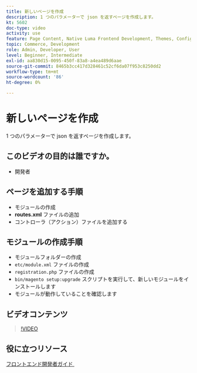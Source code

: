 ```yaml
---
title: 新しいページを作成
description: 1 つのパラメーターで json を返すページを作成します。
kt: 5602
doc-type: video
activity: use
feature: Page Content, Native Luma Frontend Development, Themes, Configuration
topic: Commerce, Development
role: Admin, Developer, User
level: Beginner, Intermediate
exl-id: aa830d15-0095-450f-83a8-a4ea489d6aae
source-git-commit: 8465b3cc417d328461c52cf6da07f953c8250dd2
workflow-type: tm+mt
source-wordcount: '86'
ht-degree: 0%

---
```


# 新しいページを作成

1 つのパラメーターで json を返すページを作成します。

## このビデオの目的は誰ですか。

- 開発者

## ページを追加する手順

- モジュールの作成
- **routes.xml** ファイルの追加
- コントローラ（アクション）ファイルを追加する

## モジュールの作成手順

- モジュールフォルダーの作成
- `etc/module.xml` ファイルの作成
- `registration.php` ファイルの作成
- `bin/magento setup:upgrade` スクリプトを実行して、新しいモジュールをインストールします
- モジュールが動作していることを確認します

## ビデオコンテンツ

>[!VIDEO](https://video.tv.adobe.com/v/35816?quality=12&learn=on)

## 役に立つリソース

[&#x200B; フロントエンド開発者ガイド &#x200B;](https://developer.adobe.com/commerce/frontend-core/guide/)
